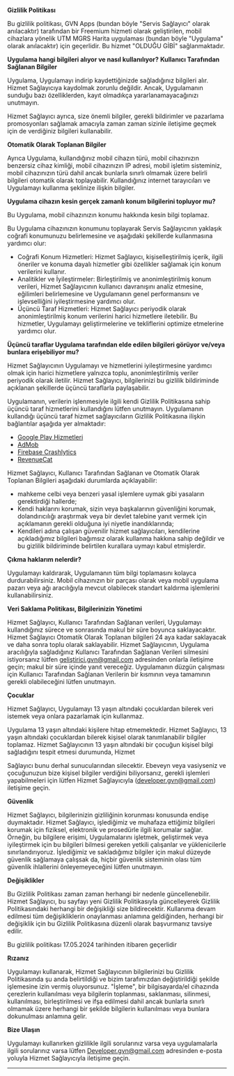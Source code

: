 **Gizlilik Politikası**

Bu gizlilik politikası, GVN Apps (bundan böyle "Servis Sağlayıcı" olarak anılacaktır) tarafından bir Freemium hizmeti olarak geliştirilen, mobil cihazlara yönelik UTM MGRS Harita uygulaması (bundan böyle "Uygulama" olarak anılacaktır) için geçerlidir. Bu hizmet "OLDUĞU GİBİ" sağlanmaktadır.

**Uygulama hangi bilgileri alıyor ve nasıl kullanılıyor?**
**Kullanıcı Tarafından Sağlanan Bilgiler**

Uygulama, Uygulamayı indirip kaydettiğinizde sağladığınız bilgileri alır. Hizmet Sağlayıcıya kaydolmak zorunlu değildir. Ancak, Uygulamanın sunduğu bazı özelliklerden, kayıt olmadıkça yararlanamayacağınızı unutmayın.

Hizmet Sağlayıcı ayrıca, size önemli bilgiler, gerekli bildirimler ve pazarlama promosyonları sağlamak amacıyla zaman zaman sizinle iletişime geçmek için de verdiğiniz bilgileri kullanabilir.

**Otomatik Olarak Toplanan Bilgiler**

Ayrıca Uygulama, kullandığınız mobil cihazın türü, mobil cihazınızın benzersiz cihaz kimliği, mobil cihazınızın IP adresi, mobil işletim sisteminiz, mobil cihazınızın türü dahil ancak bunlarla sınırlı olmamak üzere belirli bilgileri otomatik olarak toplayabilir. Kullandığınız internet tarayıcıları ve Uygulamayı kullanma şeklinize ilişkin bilgiler.

**Uygulama cihazın kesin gerçek zamanlı konum bilgilerini topluyor mu?**

Bu Uygulama, mobil cihazınızın konumu hakkında kesin bilgi toplamaz.

Bu Uygulama cihazınızın konumunu toplayarak Servis Sağlayıcının yaklaşık coğrafi konumunuzu belirlemesine ve aşağıdaki şekillerde kullanmasına yardımcı olur:

* Coğrafi Konum Hizmetleri: Hizmet Sağlayıcı, kişiselleştirilmiş içerik, ilgili öneriler ve konuma dayalı hizmetler gibi özellikler sağlamak için konum verilerini kullanır.
* Analitikler ve İyileştirmeler: Birleştirilmiş ve anonimleştirilmiş konum verileri, Hizmet Sağlayıcının kullanıcı davranışını analiz etmesine, eğilimleri belirlemesine ve Uygulamanın genel performansını ve işlevselliğini iyileştirmesine yardımcı olur.
* Üçüncü Taraf Hizmetleri: Hizmet Sağlayıcı periyodik olarak anonimleştirilmiş konum verilerini harici hizmetlere iletebilir. Bu hizmetler, Uygulamayı geliştirmelerine ve tekliflerini optimize etmelerine yardımcı olur.

**Üçüncü taraflar Uygulama tarafından elde edilen bilgileri görüyor ve/veya bunlara erişebiliyor mu?**

Hizmet Sağlayıcının Uygulamayı ve hizmetlerini iyileştirmesine yardımcı olmak için harici hizmetlere yalnızca toplu, anonimleştirilmiş veriler periyodik olarak iletilir. Hizmet Sağlayıcı, bilgilerinizi bu gizlilik bildiriminde açıklanan şekillerde üçüncü taraflarla paylaşabilir.

Uygulamanın, verilerin işlenmesiyle ilgili kendi Gizlilik Politikasına sahip üçüncü taraf hizmetlerini kullandığını lütfen unutmayın. Uygulamanın kullandığı üçüncü taraf hizmet sağlayıcıların Gizlilik Politikasına ilişkin bağlantılar aşağıda yer almaktadır:

* [Google Play Hizmetleri](https://www.google.com/policies/privacy/)
* [AdMob](https://support.google.com/admob/answer/6128543?hl=tr)
* [Firebase Crashlytics](https://firebase.google.com/support/privacy/)
* [RevenueCat](https://www.revenuecat.com/privacy)

Hizmet Sağlayıcı, Kullanıcı Tarafından Sağlanan ve Otomatik Olarak Toplanan Bilgileri aşağıdaki durumlarda açıklayabilir:

* mahkeme celbi veya benzeri yasal işlemlere uymak gibi yasaların gerektirdiği hallerde;
* Kendi haklarını korumak, sizin veya başkalarının güvenliğini korumak, dolandırıcılığı araştırmak veya bir devlet talebine yanıt vermek için açıklamanın gerekli olduğuna iyi niyetle inandıklarında;
* Kendileri adına çalışan güvenilir hizmet sağlayıcıları, kendilerine açıkladığımız bilgileri bağımsız olarak kullanma hakkına sahip değildir ve bu gizlilik bildiriminde belirtilen kurallara uymayı kabul etmişlerdir.

**Çıkma haklarım nelerdir?**

Uygulamayı kaldırarak, Uygulamanın tüm bilgi toplamasını kolayca durdurabilirsiniz. Mobil cihazınızın bir parçası olarak veya mobil uygulama pazarı veya ağı aracılığıyla mevcut olabilecek standart kaldırma işlemlerini kullanabilirsiniz.

**Veri Saklama Politikası, Bilgilerinizin Yönetimi**

Hizmet Sağlayıcı, Kullanıcı Tarafından Sağlanan verileri, Uygulamayı kullandığınız sürece ve sonrasında makul bir süre boyunca saklayacaktır. Hizmet Sağlayıcı Otomatik Olarak Toplanan bilgileri 24 aya kadar saklayacak ve daha sonra toplu olarak saklayabilir. Hizmet Sağlayıcının, Uygulama aracılığıyla sağladığınız Kullanıcı Tarafından Sağlanan Verileri silmesini istiyorsanız lütfen geliştirici.gvn@gmail.com adresinden onlarla iletişime geçin; makul bir süre içinde yanıt vereceğiz. Uygulamanın düzgün çalışması için Kullanıcı Tarafından Sağlanan Verilerin bir kısmının veya tamamının gerekli olabileceğini lütfen unutmayın.

**Çocuklar**

Hizmet Sağlayıcı, Uygulamayı 13 yaşın altındaki çocuklardan bilerek veri istemek veya onlara pazarlamak için kullanmaz.

Uygulama 13 yaşın altındaki kişilere hitap etmemektedir. Hizmet Sağlayıcı, 13 yaşın altındaki çocuklardan bilerek kişisel olarak tanımlanabilir bilgiler toplamaz. Hizmet Sağlayıcının 13 yaşın altındaki bir çocuğun kişisel bilgi sağladığını tespit etmesi durumunda, Hizmet

Sağlayıcı bunu derhal sunucularından silecektir. Ebeveyn veya vasiyseniz ve çocuğunuzun bize kişisel bilgiler verdiğini biliyorsanız, gerekli işlemleri yapabilmeleri için lütfen Hizmet Sağlayıcıyla (developer.gvn@gmail.com) iletişime geçin.

**Güvenlik**

Hizmet Sağlayıcı, bilgilerinizin gizliliğinin korunması konusunda endişe duymaktadır. Hizmet Sağlayıcı, işlediğimiz ve muhafaza ettiğimiz bilgileri korumak için fiziksel, elektronik ve prosedürle ilgili korumalar sağlar. Örneğin, bu bilgilere erişimi, Uygulamalarını işletmek, geliştirmek veya iyileştirmek için bu bilgileri bilmesi gereken yetkili çalışanlar ve yüklenicilerle sınırlandırıyoruz. İşlediğimiz ve sakladığımız bilgiler için makul düzeyde güvenlik sağlamaya çalışsak da, hiçbir güvenlik sisteminin olası tüm güvenlik ihlallerini önleyemeyeceğini lütfen unutmayın.

**Değişiklikler**

Bu Gizlilik Politikası zaman zaman herhangi bir nedenle güncellenebilir. Hizmet Sağlayıcı, bu sayfayı yeni Gizlilik Politikasıyla güncelleyerek Gizlilik Politikasındaki herhangi bir değişikliği size bildirecektir. Kullanıma devam edilmesi tüm değişikliklerin onaylanması anlamına geldiğinden, herhangi bir değişiklik için bu Gizlilik Politikasına düzenli olarak başvurmanız tavsiye edilir.

Bu gizlilik politikası 17.05.2024 tarihinden itibaren geçerlidir

**Rızanız**

Uygulamayı kullanarak, Hizmet Sağlayıcının bilgilerinizi bu Gizlilik Politikasında şu anda belirtildiği ve bizim tarafımızdan değiştirildiği şekilde işlemesine izin vermiş oluyorsunuz. "İşleme", bir bilgisayarda/el cihazında çerezlerin kullanılması veya bilgilerin toplanması, saklanması, silinmesi, kullanılması, birleştirilmesi ve ifşa edilmesi dahil ancak bunlarla sınırlı olmamak üzere herhangi bir şekilde bilgilerin kullanılması veya bunlara dokunulması anlamına gelir.

**Bize Ulaşın**

Uygulamayı kullanırken gizlilikle ilgili sorularınız varsa veya uygulamalarla ilgili sorularınız varsa lütfen Developer.gvn@gmail.com adresinden e-posta yoluyla Hizmet Sağlayıcıyla iletişime geçin.

* * *
